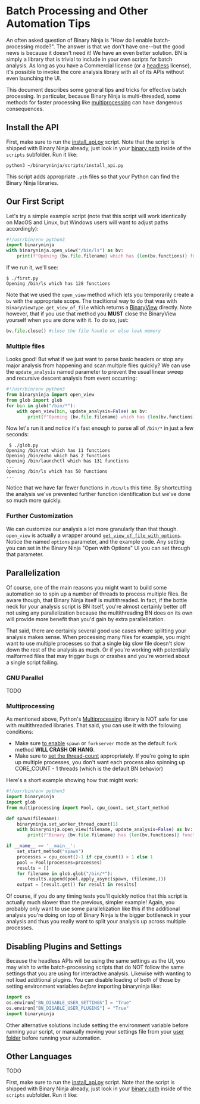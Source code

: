 # Batch Processing and Other Automation Tips

An often asked question of Binary Ninja is "How do I enable batch-processing mode?". The answer is that we don't have one--but the good news is because it doesn't need it! We have an even better solution. BN is simply a library that is trivial to include in your own scripts for batch analysis. As long as you have a Commercial license (or a [headless](https://binary.ninja/purchase/#container:~:text=This%20works%20especially%20well%20with%20our,that%20are%20designed%20for%20headless%2Donly%20installs.) license), it's possible to invoke the core analysis library with all of its APIs without even launching the UI. 

This document describes some general tips and tricks for effective batch processing. In particular, because Binary Ninja is multi-threaded, some methods for faster processing like [multiprocessing](https://docs.python.org/3/library/multiprocessing.html) can have dangerous consequences.

## Install the API

First, make sure to run the [install_api.py](https://github.com/Vector35/binaryninja-api/tree/dev/scripts) script. Note that the script is shipped with Binary Ninja already, just look in your [binary path](../getting-started.md#binary-path) inside of the `scripts` subfolder. Run it like:

```
python3 ~/binaryninja/scripts/install_api.py
```

This script adds appropriate `.pth` files so that your Python can find the Binary Ninja libraries. 

## Our First Script

Let's try a simple example script (note that this script will work identically on MacOS and Linux, but Windows users will want to adjust paths accordingly):

```python
#!/usr/bin/env python3
import binaryninja
with binaryninja.open_view("/bin/ls") as bv:
	print(f"Opening {bv.file.filename} which has {len(bv.functions)} functions")
```

If we run it, we'll see:

```
$ ./first.py
Opening /bin/ls which has 128 functions
```

Note that we used the `open_view` method which lets you temporarily create a `bv` with the appropriate scope. The traditional way to do that was with `BinaryViewType.get_view_of_file` which returns a [BinaryView](https://api.binary.ninja/binaryninja.binaryview.BinaryView.html#binaryninja.binaryview.BinaryView) directly. Note however, that if you use that method you **MUST** close the BinaryView yourself when you are done with it. To do so, just:

```python
bv.file.close() #close the file handle or else leak memory
```

### Multiple files 

Looks good! But what if we just want to parse basic headers or stop any major analysis from happening and scan multiple files quickly? We can use the `update_analysis` named parameter to prevent the usual linear sweep and recursive descent analysis from event occurring:

```python
#!/usr/bin/env python3
from binaryninja import open_view
from glob import glob
for bin in glob("/bin/*"):
	with open_view(bin, update_analysis=False) as bv:
		print(f"Opening {bv.file.filename} which has {len(bv.functions)} functions")
```
 
Now let's run it and notice it's fast enough to parse all of `/bin/*` in just a few seconds:
 
```
 $ ./glob.py
Opening /bin/cat which has 11 functions
Opening /bin/echo which has 2 functions
Opening /bin/launchctl which has 131 functions
...
Opening /bin/ls which has 50 functions
...
```

Notice that we have far fewer functions in `/bin/ls` this time. By shortcutting the analysis we've prevented further function identification but we've done so much more quickly.

### Further Customization

We can customize our analysis a lot more granularly than that though. `open_view` is actually a wrapper around [`get_view_of_file_with_options`](https://api.binary.ninja/binaryninja.binaryview-module.html#binaryninja.binaryview.BinaryViewType.get_view_of_file_with_options). Notice the named `options` parameter, and the example code. Any setting you can set in the Binary Ninja "Open with Options" UI you can set through that parameter.

## Parallelization

Of course, one of the main reasons you might want to build some automation so to spin up a number of threads to process multiple files. Be aware though, that Binary Ninja itself is multithreaded. In fact, if the bottle neck for your analysis script is BN itself, you're almost certainly better off not using any parallelization because the multithreading BN does on its own will provide more benefit than you'd gain by extra parallelization. 

That said, there are certainly several good use cases where splitting your analysis makes sense. When processing many files for example, you might want to use multiple processes so that a single big slow file doesn't slow down the rest of the analysis as much. Or if you're working with potentially malformed files that may trigger bugs or crashes and you're worried about a single script failing.

### GNU Parallel

TODO

### Multiprocessing

As mentioned above, Python's [Multiprocessing](https://docs.python.org/3/library/multiprocessing.html) library is NOT safe for use with multithreaded libraries. That said, you can use it with the following conditions:

- Make sure [to enable](https://docs.python.org/3/library/multiprocessing.html#contexts-and-start-methods) `spawn` or `forkserver` mode as the default `fork` method **WILL CRASH OR HANG**.
- Make sure to [set the thread-count](https://api.binary.ninja/binaryninja.mainthread-module.html#binaryninja.mainthread.set_worker_thread_count) appropriately. If you're going to spin up multiple processes, you don't want each process also spinning up CORE_COUNT - 1 threads (which is the default BN behavior)

Here's a short example showing how that might work:

```python
#!/usr/bin/env python3
import binaryninja
import glob
from multiprocessing import Pool, cpu_count, set_start_method

def spawn(filename):
    binaryninja.set_worker_thread_count(1)
    with binaryninja.open_view(filename, update_analysis=False) as bv:
        print(f"Binary {bv.file.filename} has {len(bv.functions)} functions.")

if __name__ == '__main__':
    set_start_method("spawn")
    processes = cpu_count()-1 if cpu_count() > 1 else 1
    pool = Pool(processes=processes)
    results = []
    for filename in glob.glob("/bin/*"):
        results.append(pool.apply_async(spawn, (filename,)))
    output = [result.get() for result in results]
```

Of course, if you do any timing tests you'll quickly notice that this script is actually much slower than the previous, simpler example!  Again, you probably only want to use some parallelization like this if the additional analysis you're doing on top of Binary Ninja is the bigger bottleneck in your analysis and thus you really want to split your analysis up across multiple processes.

## Disabling Plugins and Settings

Because the headless APIs will be using the same settings as the UI, you may wish to write batch-processing scripts that do NOT follow the same settings that you are using for interactive analysis. Likewise with wanting to not load additional plugins. You can disable loading of both of those by setting environment variables _before_ importing binaryninja like:

```python
import os
os.environ["BN_DISABLE_USER_SETTINGS"] = "True"
os.environ["BN_DISABLE_USER_PLUGINS"] = "True"
import binaryninja
```

Other alternative solutions include setting the environment variable before running your script, or manually moving your settings file from your [user folder](../getting-started.md#user-folder) before running your automation.

## Other Languages

TODO

First, make sure to run the [install_api.py](https://github.com/Vector35/binaryninja-api/tree/dev/scripts) script. Note that the script is shipped with Binary Ninja already, just look in your [binary path](../getting-started.md#binary-path) inside of the `scripts` subfolder. Run it like: